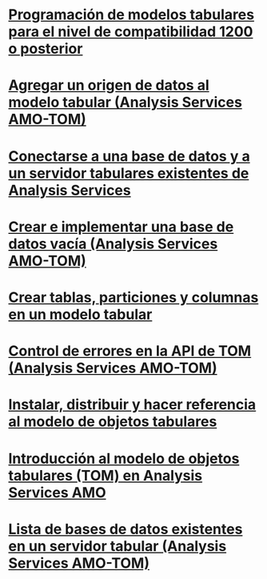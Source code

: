 # [Programación de modelos tabulares para el nivel de compatibilidad 1200 o posterior](tabular-model-programming-for-compatibility-level-1200.md)

# [Agregar un origen de datos al modelo tabular (Analysis Services AMO-TOM)](add-a-data-source-to-tabular-model-analysis-services-amo-tom.md)
# [Conectarse a una base de datos y a un servidor tabulares existentes de Analysis Services](connect-to-existing-analysis-services-tabular-server-and-database.md)
# [Crear e implementar una base de datos vacía (Analysis Services AMO-TOM)](create-and-deploy-an-empty-database-analysis-services-amo-tom.md)
# [Crear tablas, particiones y columnas en un modelo tabular](create-tables-partitions-and-columns-in-a-tabular-model.md)
# [Control de errores en la API de TOM (Analysis Services AMO-TOM)](handling-errors-in-the-tom-api-analysis-services-amo-tom.md)
# [Instalar, distribuir y hacer referencia al modelo de objetos tabulares](install-distribute-and-reference-the-tabular-object-model.md)
# [Introducción al modelo de objetos tabulares (TOM) en Analysis Services AMO](introduction-to-the-tabular-object-model-tom-in-analysis-services-amo.md)
# [Lista de bases de datos existentes en un servidor tabular (Analysis Services AMO-TOM)](list-existing-databases-on-a-tabular-server-analysis-services-amo-tom.md)
